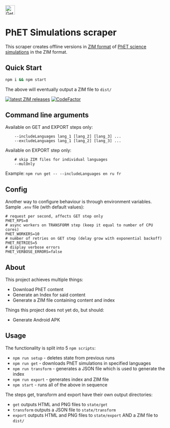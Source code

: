 <a href="https://play.google.com/store/apps/details?id=org.kiwix.kiwixcustomphet" target="_blank" align="left">
  <img src="https://play.google.com/intl/en/badges/images/badge_new.png" alt="Get it on Google Play" height="30" />
</a>

# PhET Simulations scraper

This scraper creates offline versions in [ZIM format](https://openzim.org) of [PhET science simulations](https://phet.colorado.edu) in the ZIM format.

## Quick Start

```bash
npm i && npm start
```

The above will eventually output a ZIM file to ```dist/```

[![latest ZIM releases](https://img.shields.io/badge/latest-ZIM-%23ff4365)](https://download.kiwix.org/zim/phet/)
[![CodeFactor](https://www.codefactor.io/repository/github/openzim/phet/badge)](https://www.codefactor.io/repository/github/openzim/phet)

## Command line arguments
Available on GET and EXPORT steps only: 
~~~
    --includeLanguages lang_1 [lang_2] [lang_3] ... 
    --excludeLanguages lang_1 [lang_2] [lang_3] ...
~~~
Available on EXPORT step only:
~~~
    # skip ZIM files for individual languages 
    --mulOnly 
~~~
Example: `npm run get -- --includeLanguages en ru fr`

## Config

Another way to configure behaviour is through environment variables. Sample `.env` file (with default values):
~~~
# request per second, affects GET step only
PHET_RPS=8
# async workers on TRANSFORM step (keep it equal to number of CPU cores) 
PHET_WORKERS=10
# number of retries on GET step (delay grow with exponential backoff)
PHET_RETRIES=5
# display verbose errors 
PHET_VERBOSE_ERRORS=false
~~~

## About

This project achieves multiple things:
* Download PhET content
* Generate an Index for said content
* Generate a ZIM file containing content and index

Things this project does not yet do, but should:
* Generate Android APK

## Usage

The functionality is split into 5 ```npm scripts```:
* ```npm run setup``` - deletes state from previous runs
* ```npm run get``` - downloads PhET simulations in specified languages
* ```npm run transform``` - generates a JSON file which is used to generate the index
* ```npm run export``` - generates index and ZIM file
* ```npm start``` - runs all of the above in sequence

The steps get, transform and export have their own output directories:
* ```get``` outputs HTML and PNG files to ```state/get```
* ```transform``` outputs a JSON file to ```state/transform```
* ```export``` outputs HTML and PNG files to ```state/export``` AND a ZIM file to ```dist/```
